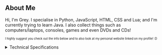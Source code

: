 ## About Me

Hi, I'm Grey. I specialise in Python, JavaScript, HTML, CSS and Lua; and I'm currently trying to learn Java. I also collect things such as computers/laptops, consoles, games and even DVDs and CDs!

<sub><sup>I highly suggest you check out the info below and to also look at my personal website linked on my profile! :D</sup></sup>

<details>
  <summary>Technical Specifications</summary>

### Main Laptop:
[![Thinkpad T490](https://img.shields.io/badge/Thinkpad_T490-EE2624?style=plastic&logo=Thinkpad&logoColor=black)](https://www.lenovo.com/gb/en/p/laptops/thinkpad/thinkpadt/t490/22tp2tt4900)
[![Windows 11](https://img.shields.io/badge/Windows_11-FFFFFF?style=plastic&logo=Windows&logoColor=blue)](https://en.wikipedia.org/wiki/Windows_11) 
[![Intel Core i7-8665U](https://img.shields.io/badge/Intel_Core_i7-8665U-0071c5?style=flat&logo=intel&logoColor=blue)](https://www.intel.com/content/www/us/en/products/sku/193563/intel-core-i78665u-processor-8m-cache-up-to-4-80-ghz/specifications.html)

<sub><sup>planning to switch to endeavourOS when i'm done with college :3</sup></sup>

### Minecraft Server:
[![Dell Vostro 3559](https://img.shields.io/badge/Dell_Vostro_3559-007DB8?style=plastic&logo=Dell&logoColor=black)](https://www.lenovo.com/gb/en/p/laptops/thinkpad/thinkpadt/t490/22tp2tt4900)
[![Linux Mint](https://img.shields.io/badge/Linux_Mint-%2386BE43?style=plastic&logo=Linux-Mint&logoColor=white)](https://en.wikipedia.org/wiki/Linux_Mint)
[![Intel Core i5-6200U](https://img.shields.io/badge/Intel_Core_i5-6200U-0071c5?style=flat&logo=intel&logoColor=blue)](https://www.intel.com/content/www/us/en/products/sku/88193/intel-core-i56200u-processor-3m-cache-up-to-2-80-ghz/specifications.html)

### Mobile Devices:
[![iPhone 11](https://img.shields.io/badge/iPhone-11-FFFFFF?style=plastic&logo=apple&logoColor=black)]([https://support.apple.com/en-gb/111865])
[![iPad 9th Generation](https://img.shields.io/badge/iPad_9th_Generation-FFFFFF?style=plastic&logo=apple&logoColor=black)]([https://support.apple.com/en-gb/111898])
</details>
